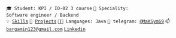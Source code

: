 <code>🎓 Student: KPI / IO-02 3 course</code>
<code>👷 Speciality: Software engineer / Backend</code><br>
<code>💡 [Skills](SKILLS.md)</code>
<code>🧻 [Projects](PROJECTS.md)</code>
<code>🧑‍💻 Languages: Java</code>
<code>💬 telegram: [@MaKSym69](https://telegram.me/MaKSym69)</code>
<code>📫 [bargamin123@gmail.com](mailto:bargamin123@gmail.com)</code>
<code>[Linkedin](https://www.linkedin.com/in/max-bargamin-232910237/)</code>
